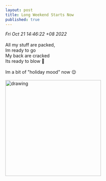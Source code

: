 ```yaml
---
layout: post
title: Long Weekend Starts Now
published: true
---
```

_Fri Oct 21 14:46:22 +08 2022_
<br>
<br>
All my stuff are packed,
<br>
Im ready to go
<br>
My back are cracked
<br>
Its ready to blow 🤪
<br>
<br>
Im a bit of "holiday mood" now 😌
<br>
<br>
<img src="https://drive.google.com/uc?export=view&id=1CV3cA7RRYbo9HfMGNxEooKEaqccRa0EC" alt="drawing" width="300"/>
